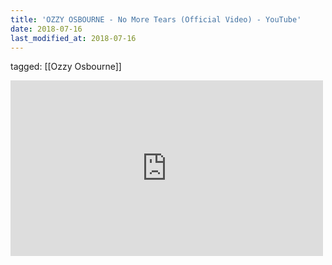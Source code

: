 ```yaml
---
title: 'OZZY OSBOURNE - No More Tears (Official Video) - YouTube'
date: 2018-07-16
last_modified_at: 2018-07-16
---
```

tagged: [[Ozzy Osbourne]]
<iframe allow="accelerometer; autoplay; clipboard-write; encrypted-media; gyroscope; picture-in-picture" allowfullscreen="" frameborder="0" height="281" id="youtube_iframe" src="https://www.youtube.com/embed/CprfjfN5PRs?feature=oembed&amp;enablejsapi=1&amp;origin=https://safe.txmblr.com&amp;wmode=opaque" width="500"></iframe>